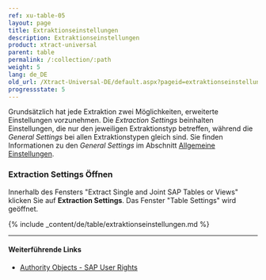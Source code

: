 ```yaml
---
ref: xu-table-05
layout: page
title: Extraktionseinstellungen
description: Extraktionseinstellungen
product: xtract-universal
parent: table
permalink: /:collection/:path
weight: 5
lang: de_DE
old_url: /Xtract-Universal-DE/default.aspx?pageid=extraktionseinstellungen
progressstate: 5
---
```


Grundsätzlich hat jede Extraktion zwei Möglichkeiten, erweiterte Einstellungen vorzunehmen.
Die *Extraction Settings* beinhalten Einstellungen, die nur den jeweiligen Extraktionstyp betreffen, während die *General Settings* bei allen Extraktionstypen gleich sind.
Sie finden Informationen zu den *General Settings* im Abschnitt [Allgemeine Einstellungen](../erste-schritte-mit-xu/allgemeine-einstellungen). 
 
### Extraction Settings Öffnen
Innerhalb des Fensters "Extract Single and Joint SAP Tables or Views" klicken Sie auf **Extraction Settings**. Das Fenster "Table Settings" wird geöffnet. 


{% include _content/de/table/extraktionseinstellungen.md  %}

***********
#### Weiterführende Links
- [Authority Objects - SAP User Rights](https://kb.theobald-software.com/sap/authority-objects-sap-user-rights)